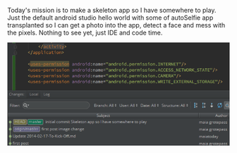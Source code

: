 Today's mission is to make a skeleton app so I have somewhere to play. Just the default android studio hello world with some of autoSelfie app transplanted so I can get a photo into the app, detect a face and mess with the pixels. Nothing to see yet, just IDE and code time.

![Screenshot from 2014-02-18 07:41:22](../project_images/Screenshot_from_2014-02-18_07_41_22.png?raw=true "Screenshot from 2014-02-18 07:41:22")
